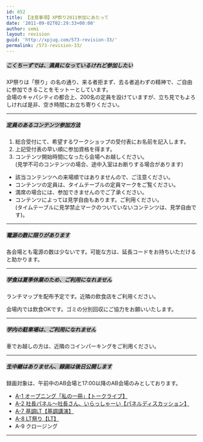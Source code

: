 ```yaml
---
id: 652
title: 【注意事項】XP祭り2011参加にあたって
date: '2011-09-02T02:29:33+00:00'
author: semi
layout: revision
guid: 'http://xpjug.com/573-revision-33/'
permalink: /573-revision-33/
---
```


##### <font style="background-color:#cccccc">こくちーずでは、満員になっているけれど参加したい</font>

XP祭りは「祭り」の名の通り、来る者拒まず、去る者追わずの精神で、ご自由に参加できることをモットーとしています。  
会場のキャパシティの都合上、200名の定員を設けていますが、立ち見でもよろしければ是非、空き時間にお立ち寄りください。

---

##### <font style="background-color:#cccccc">定員のあるコンテンツ参加方法</font>

1. 総合受付にて、希望するワークショップの受付表にお名前を記入します。
2. 上記受付表の早い順に参加資格を得ます。
3. コンテンツ開始時間になったら会場へお越しください。  
    (見学不可のコンテンツの場合、途中入室はお断りする場合があります)

- 該当コンテンツへの来場順ではありませんので、ご注意ください。
- コンテンツの定員は、タイムテーブルの定員マークをご覧ください。
- 満席の場合には、参加できませんのでご了承ください。
- コンテンツによっては見学自由もあります。ご利用ください。  
    (タイムテーブルに見学禁止マークのついていないコンテンツは、見学自由です)。

---

##### <font style="background-color:#cccccc">電源の数に限りがあります</font>

各会場とも電源の数は少ないです。可能な方は、延長コードをお持ちいただけると助かります。

---

##### <font style="background-color:#cccccc">学食は夏季休業のため、ご利用になれません</font>

ランチマップを配布予定です。近隣の飲食店をご利用ください。

会場内では飲食OKです。ゴミの分別回収にご協力をお願いいたします。

---

##### <font style="background-color:#cccccc">学内の駐車場は、ご利用になれません</font>

車でお越しの方は、近隣のコインパーキングをご利用ください。

---

##### <font style="background-color:#cccccc">生中継はありません、録画は後日公開します</font>

録画対象は、午前中のAB会場と17:00以降のAB会場のみとしております。

- [A-1 オープニング「私の一冊」【トークライブ】](http://xpjug.com/xpx-contents-a1/ "A-1 オープニング「私の一冊」【トークライブ】")
- [A-2 社長パネル～社長さん、いらっしゃーい【パネルディスカッション】](http://xpjug.com/xpx-contents-a2/ "A-2 社長パネル～社長さん、いらっしゃーい【パネルディスカッション】")
- [A-7 基調LT【基調講演】](http://xpjug.com/xpx-contents-a7/ "A-7 基調LT【基調講演】")
- [A-8 LT祭り【LT】](http://xpjug.com/xpx-contents-a8/ "A-8 LT祭り【LT】")
- A-9 クロージング

---